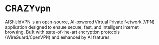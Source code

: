 # CRAZYvpn
AIShieldVPN is an open-source, AI-powered Virtual Private Network (VPN) application designed to ensure secure, fast, and intelligent internet browsing. Built with state-of-the-art encryption protocols (WireGuard/OpenVPN) and enhanced by AI features,
